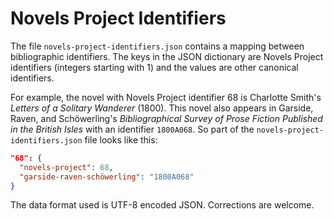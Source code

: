 # Novels Project Identifiers

The file `novels-project-identifiers.json` contains a mapping between
bibliographic identifiers. The keys in the JSON dictionary are Novels Project
identifiers (integers starting with 1) and the values are other canonical identifiers.

For example, the novel with Novels Project identifier 68 is Charlotte Smith's
*Letters of a Solitary Wanderer* (1800). This novel also appears in Garside,
Raven, and Schöwerling's *Bibliographical Survey of Prose Fiction Published in
the British Isles* with an identifier `1800A068`. So part of the `novels-project-identifiers.json`
file looks like this:

```json
"68": {
  "novels-project": 68,
  "garside-raven-schöwerling": "1800A068"
}
```

The data format used is UTF-8 encoded JSON. Corrections are welcome.
